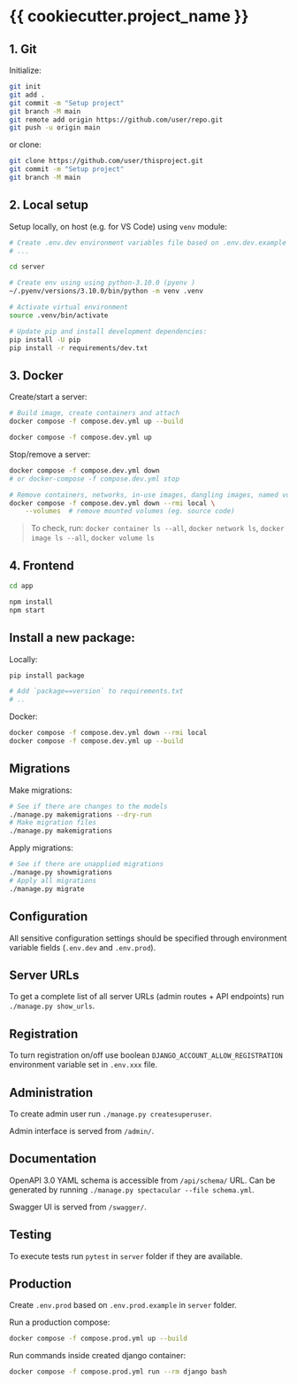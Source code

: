 # {{ cookiecutter.project_name }}

## 1. Git

Initialize:

```sh
git init
git add .
git commit -m "Setup project"
git branch -M main
git remote add origin https://github.com/user/repo.git
git push -u origin main
```

or clone:

```sh
git clone https://github.com/user/thisproject.git
git commit -m "Setup project"
git branch -M main
```

## 2. Local setup

Setup locally, on host (e.g. for VS Code) using `venv` module:

```sh
# Create .env.dev environment variables file based on .env.dev.example
# ...

cd server

# Create env using using python-3.10.0 (pyenv )
~/.pyenv/versions/3.10.0/bin/python -m venv .venv

# Activate virtual environment
source .venv/bin/activate

# Update pip and install development dependencies:
pip install -U pip
pip install -r requirements/dev.txt
```

## 3. Docker

Create/start a server:

```sh
# Build image, create containers and attach
docker compose -f compose.dev.yml up --build

docker compose -f compose.dev.yml up
```

Stop/remove a server:

```sh
docker compose -f compose.dev.yml down
# or docker-compose -f compose.dev.yml stop

# Remove containers, networks, in-use images, dangling images, named volumes, anonymous volumes
docker compose -f compose.dev.yml down --rmi local \
    --volumes  # remove mounted volumes (eg. source code)
```

> To check, run: `docker container ls --all`, `docker network ls`, `docker image ls --all`, `docker volume ls`

## 4. Frontend

```sh
cd app

npm install
npm start
```

## Install a new package:

Locally:

```sh
pip install package

# Add `package==version` to requirements.txt
# ..
```

Docker:

```sh
docker compose -f compose.dev.yml down --rmi local
docker compose -f compose.dev.yml up --build
```

## Migrations

Make migrations:

```sh
# See if there are changes to the models
./manage.py makemigrations --dry-run
# Make migration files
./manage.py makemigrations
```

Apply migrations:

```sh
# See if there are unapplied migrations
./manage.py showmigrations
# Apply all migrations
./manage.py migrate
```

## Configuration

All sensitive configuration settings should be specified through environment variable fields (`.env.dev` and `.env.prod`).

## Server URLs

To get a complete list of all server URLs (admin routes + API endpoints) run
`./manage.py show_urls`.

## Registration

To turn registration on/off use boolean `DJANGO_ACCOUNT_ALLOW_REGISTRATION`
environment variable set in `.env.xxx` file.

## Administration

To create admin user run `./manage.py createsuperuser`.

Admin interface is served from `/admin/`.

## Documentation

OpenAPI 3.0 YAML schema is accessible from `/api/schema/` URL. Can be generated
by running `./manage.py spectacular --file schema.yml`.

Swagger UI is served from `/swagger/`.

## Testing

To execute tests run `pytest` in `server` folder if they are available.

## Production

Create `.env.prod` based on `.env.prod.example` in `server` folder.

Run a production compose:

```sh
docker compose -f compose.prod.yml up --build
```

Run commands inside created django container:

```sh
docker compose -f compose.prod.yml run --rm django bash
```
